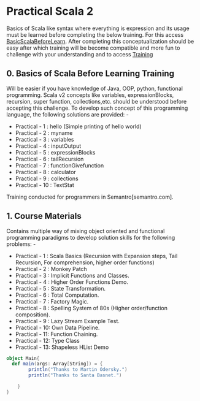 # Practical Scala 2

Basics of Scala like syntax where everything is expression and its usage must be learned before completing the below training.
For this access [BasicScalaBeforeLearn](https://github.com/GrimNick/Practical-Scala-byNewton/tree/main/src/main/scala/com/semantro/BasicScalaBeforeLearn). After completing this conceptualization should be easy after which training will be become compatible and more fun to challenge with your understanding and to access [Training](https://github.com/GrimNick/Practical-Scala-byNewton/tree/main/src/main/scala/com/semantro/learn)

## 0. Basics of Scala Before Learning Training
   Will be easier if you have knowledge of Java, OOP, python, functional programming. Scala v2 concepts like variables, expressionBlocks, recursion, super function, collections,etc. should be understood before accepting this challenge. To develop such concept of this programming language, the following solutions are provided: -
   - Practical - 1 : hello (Simple printing of hello world)
   - Practical - 2 : myname 
   - Practical - 3 : variables 
   - Practical - 4 : inputOutput 
   - Practical - 5 : expressionBlocks 
   - Practical - 6 : tailRecursion 
   - Practical - 7 : functionGivefunction 
   - Practical - 8 : calculator 
   - Practical - 9 : collections 
   - Practical - 10 : TextStat 

Training conducted for programmers in Semantro[semantro.com].

## 1. Course Materials
  Contains multiple way of mixing object oriented and functional programming paradigms
  to develop solution skills for the following problems: -
  
- Practical - 1 : Scala Basics (Recursion with Expansion steps, Tail Recursion, For comprehension, higher order functions)
- Practical - 2 : Monkey Patch
- Practical - 3 : Implicit Functions and Classes.
- Practical - 4 : Higher Order Functions Demo.
- Practical - 5 : State Transformation.
- Practical - 6 : Total Computation.
- Practical - 7 : Factory Magic.
- Practical - 8 : Spelling System of 80s (Higher order/function composition).
- Practical - 9 : Lazy Stream Example Test.
- Practical - 10: Own Data Pipeline.
- Practical - 11: Function Chaining.
- Practical - 12: Type Class
- Practical - 13: Shapeless HList Demo


```Scala
object Main{
  def main(args: Array[String]) = {
        println("Thanks to Martin Odersky.")
        println("Thanks to Santa Basnet.")

    }
}
```
